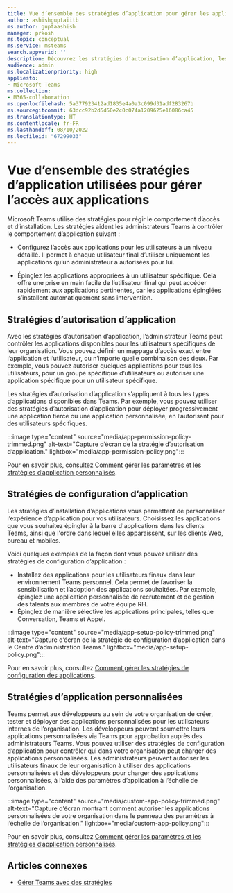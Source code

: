 ```yaml
---
title: Vue d’ensemble des stratégies d’application pour gérer les applications dans Teams
author: ashishguptaiitb
ms.author: guptaashish
manager: prkosh
ms.topic: conceptual
ms.service: msteams
search.appverid: ''
description: Découvrez les stratégies d’autorisation d’application, les stratégies de configuration des applications et les stratégies d’application personnalisées utilisées pour gérer les applications dans Microsoft Teams.
audience: admin
ms.localizationpriority: high
appliesto:
- Microsoft Teams
ms.collection:
- M365-collaboration
ms.openlocfilehash: 5a377923412ad1835e4a0a3c099d31adf283267b
ms.sourcegitcommit: 63dcc92b2d5d50e2c0c074a1209625e16086ca45
ms.translationtype: HT
ms.contentlocale: fr-FR
ms.lasthandoff: 08/10/2022
ms.locfileid: "67299033"
---
```

# <a name="overview-of-app-policies-used-to-manage-access-to-apps"></a>Vue d’ensemble des stratégies d’application utilisées pour gérer l’accès aux applications

Microsoft Teams utilise des stratégies pour régir le comportement d’accès et d’installation. Les stratégies aident les administrateurs Teams à contrôler le comportement d’application suivant :

* Configurez l’accès aux applications pour les utilisateurs à un niveau détaillé. Il permet à chaque utilisateur final d’utiliser uniquement les applications qu’un administrateur a autorisées pour lui.

* Épinglez les applications appropriées à un utilisateur spécifique. Cela offre une prise en main facile de l’utilisateur final qui peut accéder rapidement aux applications pertinentes, car les applications épinglées s’installent automatiquement sans intervention.

## <a name="app-permission-policies"></a>Stratégies d’autorisation d’application

Avec les stratégies d’autorisation d’application, l’administrateur Teams peut contrôler les applications disponibles pour les utilisateurs spécifiques de leur organisation. Vous pouvez définir un mappage d’accès exact entre l’application et l’utilisateur, ou n’importe quelle combinaison des deux. Par exemple, vous pouvez autoriser quelques applications pour tous les utilisateurs, pour un groupe spécifique d’utilisateurs ou autoriser une application spécifique pour un utilisateur spécifique.

Les stratégies d’autorisation d’application s’appliquent à tous les types d’applications disponibles dans Teams. Par exemple, vous pouvez utiliser des stratégies d’autorisation d’application pour déployer progressivement une application tierce ou une application personnalisée, en l’autorisant pour des utilisateurs spécifiques.

:::image type="content" source="media/app-permission-policy-trimmed.png" alt-text="Capture d’écran de la stratégie d’autorisation d’application." lightbox="media/app-permission-policy.png":::

Pour en savoir plus, consultez [Comment gérer les paramètres et les stratégies d’application personnalisés](teams-app-permission-policies.md).

## <a name="app-setup-policies"></a>Stratégies de configuration d’application

Les stratégies d’installation d’applications vous permettent de personnaliser l’expérience d’application pour vos utilisateurs. Choisissez les applications que vous souhaitez épingler à la barre d'applications dans les clients Teams, ainsi que l'ordre dans lequel elles apparaissent, sur les clients Web, bureau et mobiles.

Voici quelques exemples de la façon dont vous pouvez utiliser des stratégies de configuration d’application :

* Installez des applications pour les utilisateurs finaux dans leur environnement Teams personnel. Cela permet de favoriser la sensibilisation et l’adoption des applications souhaitées. Par exemple, épinglez une application personnalisée de recrutement et de gestion des talents aux membres de votre équipe RH.
* Épinglez de manière sélective les applications principales, telles que Conversation, Teams et Appel.

:::image type="content" source="media/app-setup-policy-trimmed.png" alt-text="Capture d’écran de la stratégie de configuration d’application dans le Centre d’administration Teams." lightbox="media/app-setup-policy.png":::

Pour en savoir plus, consultez [Comment gérer les stratégies de configuration des applications](teams-app-setup-policies.md).

## <a name="custom-app-policies"></a>Stratégies d’application personnalisées

Teams permet aux développeurs au sein de votre organisation de créer, tester et déployer des applications personnalisées pour les utilisateurs internes de l’organisation. Les développeurs peuvent soumettre leurs applications personnalisées via Teams pour approbation auprès des administrateurs Teams. Vous pouvez utiliser des stratégies de configuration d’application pour contrôler qui dans votre organisation peut charger des applications personnalisées. Les administrateurs peuvent autoriser les utilisateurs finaux de leur organisation à utiliser des applications personnalisées et des développeurs pour charger des applications personnalisées, à l’aide des paramètres d’application à l’échelle de l’organisation.

:::image type="content" source="media/custom-app-policy-trimmed.png" alt-text="Capture d’écran montrant comment autoriser les applications personnalisées de votre organisation dans le panneau des paramètres à l’échelle de l’organisation." lightbox="media/custom-app-policy.png":::

Pour en savoir plus, consultez [Comment gérer les paramètres et les stratégies d’application personnalisés](teams-custom-app-policies-and-settings.md).

## <a name="related-articles"></a>Articles connexes

* [Gérer Teams avec des stratégies](manage-teams-with-policies.md)

